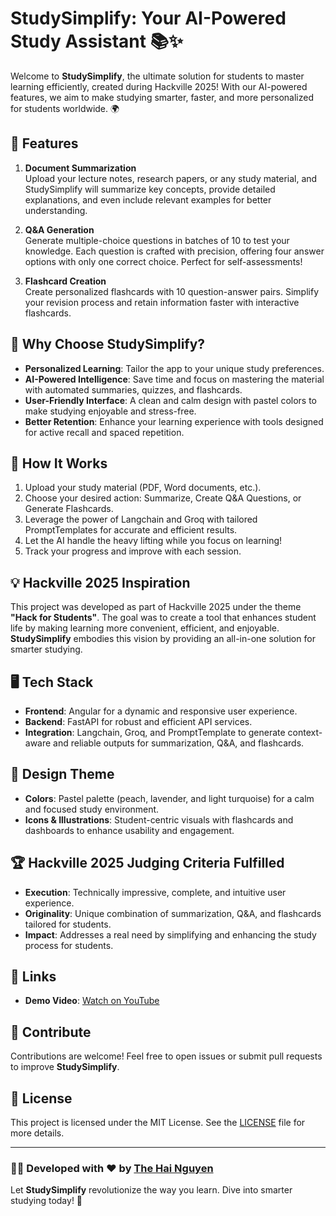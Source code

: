 # StudySimplify: Your AI-Powered Study Assistant 📚✨

Welcome to **StudySimplify**, the ultimate solution for students to master learning efficiently, created during Hackville 2025! With our AI-powered features, we aim to make studying smarter, faster, and more personalized for students worldwide. 🌍

## 🌟 Features

1. **Document Summarization**  
   Upload your lecture notes, research papers, or any study material, and StudySimplify will summarize key concepts, provide detailed explanations, and even include relevant examples for better understanding.

2. **Q&A Generation**  
   Generate multiple-choice questions in batches of 10 to test your knowledge. Each question is crafted with precision, offering four answer options with only one correct choice. Perfect for self-assessments!

3. **Flashcard Creation**  
   Create personalized flashcards with 10 question-answer pairs. Simplify your revision process and retain information faster with interactive flashcards.

## 🚀 Why Choose StudySimplify?

- **Personalized Learning**: Tailor the app to your unique study preferences.  
- **AI-Powered Intelligence**: Save time and focus on mastering the material with automated summaries, quizzes, and flashcards.  
- **User-Friendly Interface**: A clean and calm design with pastel colors to make studying enjoyable and stress-free.  
- **Better Retention**: Enhance your learning experience with tools designed for active recall and spaced repetition.

## 🎯 How It Works

1. Upload your study material (PDF, Word documents, etc.).  
2. Choose your desired action: Summarize, Create Q&A Questions, or Generate Flashcards.  
3. Leverage the power of Langchain and Groq with tailored PromptTemplates for accurate and efficient results.  
4. Let the AI handle the heavy lifting while you focus on learning!  
5. Track your progress and improve with each session.

## 💡 Hackville 2025 Inspiration

This project was developed as part of Hackville 2025 under the theme **"Hack for Students"**. The goal was to create a tool that enhances student life by making learning more convenient, efficient, and enjoyable. **StudySimplify** embodies this vision by providing an all-in-one solution for smarter studying.

## 🖥️ Tech Stack

- **Frontend**: Angular for a dynamic and responsive user experience.  
- **Backend**: FastAPI for robust and efficient API services.  
- **Integration**: Langchain, Groq, and PromptTemplate to generate context-aware and reliable outputs for summarization, Q&A, and flashcards.  

## 🎨 Design Theme

- **Colors**: Pastel palette (peach, lavender, and light turquoise) for a calm and focused study environment.  
- **Icons & Illustrations**: Student-centric visuals with flashcards and dashboards to enhance usability and engagement.

## 🏆 Hackville 2025 Judging Criteria Fulfilled

- **Execution**: Technically impressive, complete, and intuitive user experience.  
- **Originality**: Unique combination of summarization, Q&A, and flashcards tailored for students.  
- **Impact**: Addresses a real need by simplifying and enhancing the study process for students.

## 🔗 Links

- **Demo Video**: [Watch on YouTube](https://youtu.be/ej0qigcsMEs)  

## 🤝 Contribute

Contributions are welcome! Feel free to open issues or submit pull requests to improve **StudySimplify**.  

## 📄 License

This project is licensed under the MIT License. See the [LICENSE](LICENSE) file for more details.

---

### 👨‍💻 Developed with ❤️ by [The Hai Nguyen](https://github.com/ethan17225)

Let **StudySimplify** revolutionize the way you learn. Dive into smarter studying today! 🚀
